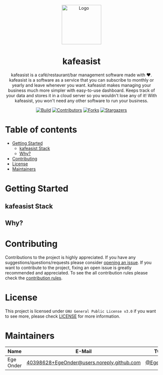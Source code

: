 <p align="center">
  <img src="https://user-images.githubusercontent.com/40398628/219168270-f14d82ed-1466-4cf2-9d2f-e02bdf00bce4.png" width="130" alt="Logo" />
</p>

<h1 align="center">
  kafeasist
</h1>

<p align="center">
  kafeasist is a café/restaurant/bar management software made with ❤️. kafeasist is a software as a service that you can subscribe to monthly or yearly and leave whenever you want. kafeasist makes managing your business much more simpler with easy-to-use dashboard. Keeps track of your data and stores it in a cloud server so you wouldn't lose any of it! With kafeasist, you won't need any other software to run your business.
</p>

<div align="center">

[![Build][build-shield]][build-url]
[![Contributors][contributors-shield]][contributors-url]
[![Forks][forks-shield]][forks-url]
[![Stargazers][stars-shield]][stars-url]

</div>

# Table of contents

- [Getting Started](#getting-started)
  - [kafeasist Stack](#kafeasist-stack)
  - [Why?](#why)
- [Contributing](#contributing)
- [License](#license)
- [Maintainers](#maintainers)

# Getting Started

## kafeasist Stack

## Why?

# Contributing

Contributions to the project is highly appreciated. If you have any suggestions/questions/requests please consider [opening an issue](https://github.com/kafeasist/kafeasist/issues/new). If you want to contribute to the project, fixing an open issue is greatly recommended and appreciated. To see the all contribution rules please check the [contribution rules](CONTRIBUTING.md).

# License

This project is licensed under `GNU General Public License v3.0` if you want to see more, please check [LICENSE](LICENSE) for more information.

# Maintainers

| Name      | E-Mail                                     | Twitter                                       |
| --------- | ------------------------------------------ | --------------------------------------------- |
| Ege Onder | 40398628+EgeOnder@users.noreply.github.com | [@EgeOnder23](https://twitter.com/EgeOnder23) |

[build-shield]: https://img.shields.io/github/actions/workflow/status/kafeasist/kafeasist/main.yml?style=for-the-badge
[build-url]: https://github.com/kafeasist/kafeasist/actions
[contributors-shield]: https://img.shields.io/github/contributors/kafeasist/kafeasist.svg?style=for-the-badge
[contributors-url]: https://github.com/kafeasist/kafeasist/graphs/contributors
[forks-shield]: https://img.shields.io/github/forks/kafeasist/kafeasist.svg?style=for-the-badge
[forks-url]: https://github.com/kafeasist/kafeasist/network/members
[stars-shield]: https://img.shields.io/github/stars/kafeasist/kafeasist.svg?style=for-the-badge
[stars-url]: https://github.com/kafeasist/kafeasist/stargazers
